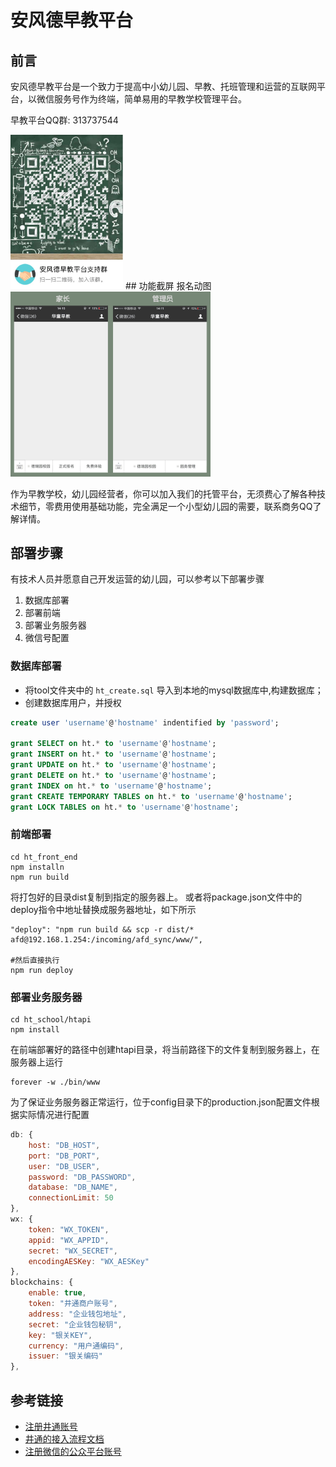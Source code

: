 # 安风德早教平台

## 前言
安风德早教平台是一个致力于提高中小幼儿园、早教、托班管理和运营的互联网平台，以微信服务号作为终端，简单易用的早教学校管理平台。

早教平台QQ群: 313737544

<img width="180px" src="https://github.com/AnFengDe/afd_zaojiao/blob/master/doc/313737544.jpg?raw=true">
## 功能截屏
报名动图
<img width="320px" src="https://github.com/AnFengDe/afd_zaojiao/blob/master/doc/register.gif?raw=true">

作为早教学校，幼儿园经营者，你可以加入我们的托管平台，无须费心了解各种技术细节，零费用使用基础功能，完全满足一个小型幼儿园的需要，联系商务QQ了解详情。

## 部署步骤
有技术人员并愿意自己开发运营的幼儿园，可以参考以下部署步骤
1. 数据库部署
2. 部署前端
3. 部署业务服务器
4. 微信号配置

### 数据库部署

* 将tool文件夹中的 `ht_create.sql` 导入到本地的mysql数据库中,构建数据库；
* 创建数据库用户，并授权

```sql
create user 'username'@'hostname' indentified by 'password';

grant SELECT on ht.* to 'username'@'hostname';
grant INSERT on ht.* to 'username'@'hostname';
grant UPDATE on ht.* to 'username'@'hostname';
grant DELETE on ht.* to 'username'@'hostname';
grant INDEX on ht.* to 'username'@'hostname';
grant CREATE TEMPORARY TABLES on ht.* to 'username'@'hostname';
grant LOCK TABLES on ht.* to 'username'@'hostname';
```

### 前端部署
```shell
cd ht_front_end
npm installn
npm run build
```
将打包好的目录dist复制到指定的服务器上。
或者将package.json文件中的deploy指令中地址替换成服务器地址，如下所示
```shell
"deploy": "npm run build && scp -r dist/* afd@192.168.1.254:/incoming/afd_sync/www/",

#然后直接执行
npm run deploy
```
### 部署业务服务器
```shell
cd ht_school/htapi
npm install
```
在前端部署好的路径中创建htapi目录，将当前路径下的文件复制到服务器上，在服务器上运行
```shell
forever -w ./bin/www
```
为了保证业务服务器正常运行，位于config目录下的production.json配置文件根据实际情况进行配置

```javascript
db: {
    host: "DB_HOST",
    port: "DB_PORT",
    user: "DB_USER",
    password: "DB_PASSWORD",
    database: "DB_NAME",
    connectionLimit: 50
},
wx: {
    token: "WX_TOKEN",
    appid: "WX_APPID",
    secret: "WX_SECRET",
    encodingAESKey: "WX_AESKey"
},
blockchains: {
    enable: true,
    token: "井通商户账号",
    address: "企业钱包地址",
    secret: "企业钱包秘钥",
    key: "银关KEY",
    currency: "用户通编码",
    issuer: "银关编码"
},
```
## 参考链接
* [注册井通账号](http://www.jingtum.com/)
* [井通的接入流程文档](http://developer.jingtum.com/html/geting_started.html)
* [注册微信的公众平台账号](https://mp.weixin.qq.com)
